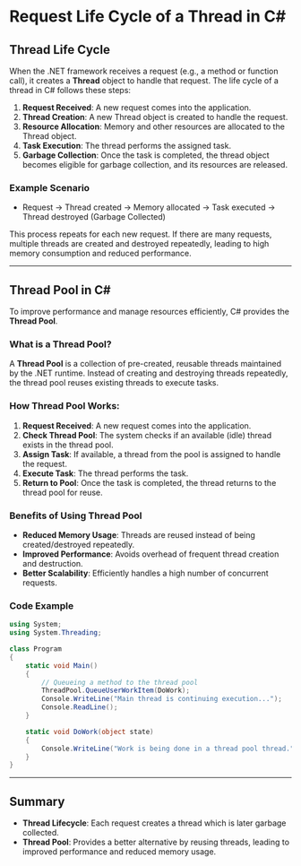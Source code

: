 
# Request Life Cycle of a Thread in C#

## Thread Life Cycle

When the .NET framework receives a request (e.g., a method or function call), it creates a **Thread** object to handle that request. The life cycle of a thread in C# follows these steps:

1. **Request Received**: A new request comes into the application.
2. **Thread Creation**: A new Thread object is created to handle the request.
3. **Resource Allocation**: Memory and other resources are allocated to the Thread object.
4. **Task Execution**: The thread performs the assigned task.
5. **Garbage Collection**: Once the task is completed, the thread object becomes eligible for garbage collection, and its resources are released.

### Example Scenario
- Request → Thread created → Memory allocated → Task executed → Thread destroyed (Garbage Collected)

This process repeats for each new request. If there are many requests, multiple threads are created and destroyed repeatedly, leading to high memory consumption and reduced performance.

---

## Thread Pool in C#

To improve performance and manage resources efficiently, C# provides the **Thread Pool**.

### What is a Thread Pool?

A **Thread Pool** is a collection of pre-created, reusable threads maintained by the .NET runtime. Instead of creating and destroying threads repeatedly, the thread pool reuses existing threads to execute tasks.

### How Thread Pool Works:

1. **Request Received**: A new request comes into the application.
2. **Check Thread Pool**: The system checks if an available (idle) thread exists in the thread pool.
3. **Assign Task**: If available, a thread from the pool is assigned to handle the request.
4. **Execute Task**: The thread performs the task.
5. **Return to Pool**: Once the task is completed, the thread returns to the thread pool for reuse.

### Benefits of Using Thread Pool

- **Reduced Memory Usage**: Threads are reused instead of being created/destroyed repeatedly.
- **Improved Performance**: Avoids overhead of frequent thread creation and destruction.
- **Better Scalability**: Efficiently handles a high number of concurrent requests.

### Code Example

```csharp
using System;
using System.Threading;

class Program
{
    static void Main()
    {
        // Queueing a method to the thread pool
        ThreadPool.QueueUserWorkItem(DoWork);
        Console.WriteLine("Main thread is continuing execution...");
        Console.ReadLine();
    }

    static void DoWork(object state)
    {
        Console.WriteLine("Work is being done in a thread pool thread.");
    }
}
```

---

## Summary

- **Thread Lifecycle**: Each request creates a thread which is later garbage collected.
- **Thread Pool**: Provides a better alternative by reusing threads, leading to improved performance and reduced memory usage.

